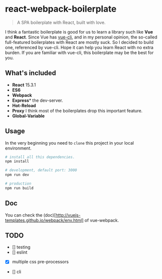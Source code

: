# react-webpack-boilerplate

> A SPA boilerplate with React, built with love.

I think a fantastic boilerplate is good for us to learn a library such like **Vue** and **React**. Since Vue has [vue-cli](https://github.com/vuejs-templates/webpack), and in my personal opinion, the so-called full-featured boilerplates with React are mostly suck. So I decided to build one, referenced by vue-cli. Hope it can help you learn React with no extra burden. If you are familiar with vue-cli, this boilerplate may be the best for you.

## What's included
 - **React** 15.3.1
 - **ES6**
 - **Webpack**
 - **Express*** the dev-server.
 - **Hot-Reload**
 - **Proxy** I think most of the boilerplates drop this important feature.
 - **Global-Variable**

## Usage

In the very beginning you need to `clone` this project in your local environment.
```bash
# install all this dependencies.
npm install

# development, default port: 3000
npm run dev

# production
npm run build
```

## Doc

You can check the (doc)[http://vuejs-templates.github.io/webpack/env.html]
 of vue-webpack.

## TODO

- [] testing
- [] eslint
- [x] multiple css pre-processors
- [] cli
